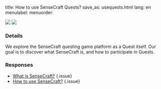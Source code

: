 title: How to use SenseCraft Quests?
save_as: usequests.html
lang: en
menulabel:
menuorder:

![]({static}/images/ibis/issue.png)
![]({static}/images/image013.png)

### Details
We explore the SenseCraft questing game platform as a Quest itself. Our goal is to discover what SenseCraft is, and how to participate in Quests.

### Responses

* [What is SenseCraft?](whatissensecraft.html)
{.issue}
* [How to use SenseCraft?](howsensecraft.html)
{.issue}

